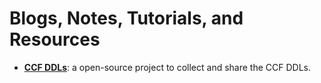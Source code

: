 
# Blogs, Notes, Tutorials, and Resources

- [**CCF DDLs**](https://ccfddl.github.io/): a open-source project to collect and share the CCF DDLs.
<!-- - [**Softwares and Dev Env Setup**](https://wgeng.notion.site/Soft-Setup-d1a3a79e2e844cf198766b34518afcea?pvs=4): my personal notes on setting up softwares and development environments. -->